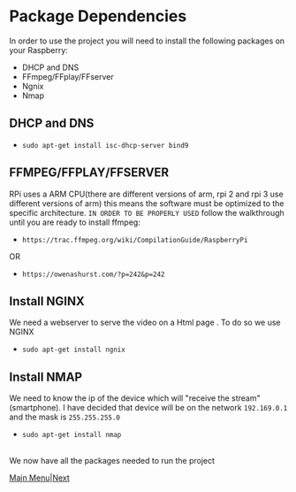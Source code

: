 # Package Dependencies

In order to use the project you will need to install the following packages on your Raspberry:

* DHCP and DNS
* FFmpeg/FFplay/FFserver
* Ngnix
* Nmap


## DHCP and DNS

 * `sudo apt-get install isc-dhcp-server bind9` 

## FFMPEG/FFPLAY/FFSERVER
RPi uses a ARM CPU(there are different versions of arm, rpi 2 and rpi 3 use different versions of arm) this means the software 
must be optimized to the specific architecture. 
`IN ORDER TO BE PROPERLY USED` follow the walkthrough until you are ready to install ffmpeg:


* `https://trac.ffmpeg.org/wiki/CompilationGuide/RaspberryPi`

OR

* `https://owenashurst.com/?p=242&p=242`

## Install NGINX 

We need a webserver to serve the video on a Html page . To do so we use NGINX 
 * `sudo apt-get install ngnix`

## Install NMAP
We need to know the ip of the device which will "receive the stream"(smartphone).
I have decided that device will be on the network `192.169.0.1` and the mask is `255.255.255.0`
 * `sudo apt-get install nmap`



<br/>
We now have all the packages needed to run the project

[Main Menu](../README.md)|[Next](./Python.md)

